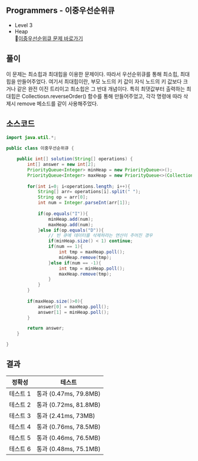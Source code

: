 ## Programmers - 이중우선순위큐 
- Level 3 
- Heap  
🔗[이중우선순위큐 문제 바로가기](https://programmers.co.kr/learn/courses/30/lessons/42628)



## 풀이

이 문제는 최소힙과 최대힙을 이용한 문제이다. 따라서 우선순위큐를 통해 최소힙, 최대힙을 만들어주었다.
여기서 최대힙이란, 부모 노드의 키 값이 자식 노드의 키 값보다 크거나 같은 완전 이진 트리이고 최소힙은 그 반대 개념이다.
특히 최댓값부터 출력하는 최대힙은 Collectiosn.reverseOrder() 함수를 통해 만들어주었고, 
각각 명령애 따라 삭제시 remove 메소드를 같이 사용해주었다.

## 소스코드
~~~java
import java.util.*;

public class 이중우선순위큐 {

	public int[] solution(String[] operations) {
        int[] answer = new int[2];
        PriorityQueue<Integer> minHeap = new PriorityQueue<>();
        PriorityQueue<Integer> maxHeap = new PriorityQueue<>(Collections.reverseOrder());
        
        for(int i=0; i<operations.length; i++){
            String[] arr= operations[i].split(" ");
            String op = arr[0];
            int num = Integer.parseInt(arr[1]);
            
            if(op.equals("I")){
                minHeap.add(num);
                maxHeap.add(num);
            }else if(op.equals("D")){
                // 빈 큐에 데이터를 삭제하라는 연산이 주어진 경우 
                if(minHeap.size() < 1) continue;
                if(num == 1){
                    int tmp = maxHeap.poll();
                    minHeap.remove(tmp);
                }else if(num == -1){
                    int tmp = minHeap.poll();
                    maxHeap.remove(tmp);
                }
            }
        }
    
        if(maxHeap.size()>0){
            answer[0] = maxHeap.poll();
            answer[1] = minHeap.poll();
        }

        return answer;
    }

}
~~~

## 결과 

| 정확성  | 테스트 |
|----|----|
|테스트 1 |	통과 (0.47ms, 79.8MB)|
|테스트 2 |	통과 (0.72ms, 81.8MB)|
|테스트 3 |	통과 (2.41ms, 73MB)|
|테스트 4 |	통과 (0.76ms, 78.5MB)|
|테스트 5 |	통과 (0.46ms, 76.5MB)|
|테스트 6 |	통과 (0.48ms, 75.1MB)|